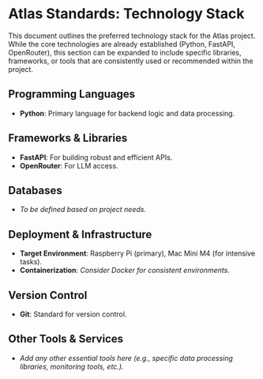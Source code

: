 # Atlas Standards: Technology Stack

This document outlines the preferred technology stack for the Atlas project. While the core technologies are already established (Python, FastAPI, OpenRouter), this section can be expanded to include specific libraries, frameworks, or tools that are consistently used or recommended within the project.

## Programming Languages

- **Python**: Primary language for backend logic and data processing.

## Frameworks & Libraries

- **FastAPI**: For building robust and efficient APIs.
- **OpenRouter**: For LLM access.

## Databases

- *To be defined based on project needs.*

## Deployment & Infrastructure

- **Target Environment**: Raspberry Pi (primary), Mac Mini M4 (for intensive tasks).
- **Containerization**: *Consider Docker for consistent environments.*

## Version Control

- **Git**: Standard for version control.

## Other Tools & Services

- *Add any other essential tools here (e.g., specific data processing libraries, monitoring tools, etc.).*

